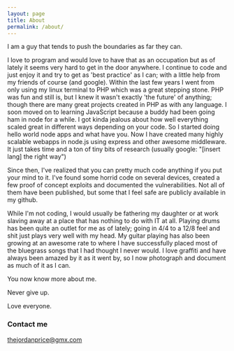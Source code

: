 ```yaml
---
layout: page
title: About
permalink: /about/
---
```


I am a guy that tends to push the boundaries as far they can.

I love to program and would love to have that as an occupation but as of lately it seems very hard to get in the door anywhere.
I continue to code and just enjoy it and try to get as 'best practice' as I can; with a little help from my friends of course (and google).
Within the last few years I went from only using my linux terminal to PHP which was a great stepping stone. PHP was fun and still is, but I knew it wasn't exactly 'the future' of anything; though there are many great projects created in PHP as with any language.
I soon moved on to learning JavaScript because a buddy had been going ham in node for a while. I got kinda jealous about how well everything scaled great in different ways depending on your code. So I started doing hello world node apps and what have you. Now I have created many highly scalable webapps in node.js using express and other awesome middleware. It just takes time and a ton of tiny bits of research (usually google: "[insert lang] the right way")

Since then, I've realized that you can pretty much code anything if you put your mind to it. I've found some horrid code on several devices, created a few proof of concept exploits and documented the vulnerabilities. Not all of them have been published, but some that I feel safe are publicly available in my github.

While I'm not coding, I would usually be fathering my daughter or at work slaving away at a place that has nothing to do with IT at all.
Playing drums has been quite an outlet for me as of lately; going in 4/4 to a 12/8 feel and shit just plays very well with my head.
My guitar playing has also been growing at an awesome rate to where I have successfully placed most of the bluegrass songs that I had thought I never would.
I love graffiti and have always been amazed by it as it went by, so I now photograph and document as much of it as I can.

You now know more about me.

Never give up.

Love everyone.


### Contact me

[thejordanprice@gmx.com](mailto:thejordanprice@gmx.com)